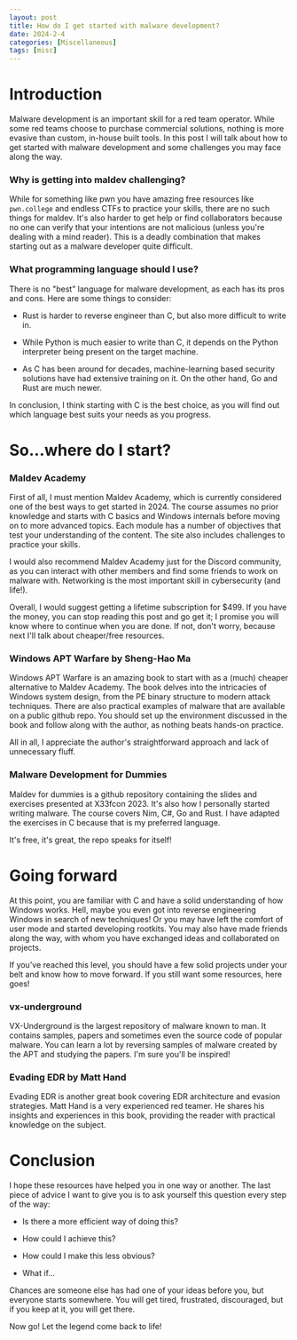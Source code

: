 ```yaml
---
layout: post
title: How do I get started with malware development?
date: 2024-2-4
categories: [Miscellaneous]
tags: [misc]     
---
```


# Introduction

Malware development is an important skill for a red team operator. While some red teams choose to purchase commercial solutions, nothing is more evasive than custom, in-house built tools. In this post I will talk about how to get started with malware development and some challenges you may face along the way.

### Why is getting into maldev challenging?

While for something like pwn you have amazing free resources like `pwn.college` and endless CTFs to practice your skills, there are no such things for maldev. It's also harder to get help or find collaborators because no one can verify that your intentions are not malicious (unless you're dealing with a mind reader). This is a deadly combination that makes starting out as a malware developer quite difficult.

### What programming language should I use?

There is no "best" language for malware development, as each has its pros and cons. Here are some things to consider:

- Rust is harder to reverse engineer than C, but also more difficult to write in.

- While Python is much easier to write than C, it depends on the Python interpreter being present on the target machine.

- As C has been around for decades, machine-learning based security solutions have had extensive training on it. On the other hand, Go and Rust are much newer.

In conclusion, I think starting with C is the best choice, as you will find out which language best suits your needs as you progress.

# So...where do I start?

### Maldev Academy

First of all, I must mention Maldev Academy, which is currently considered one of the best ways to get started in 2024. The course assumes no prior knowledge and starts with C basics and Windows internals before moving on to more advanced topics. Each module has a number of objectives that test your understanding of the content. The site also includes challenges to practice your skills.

I would also recommend Maldev Academy just for the Discord community, as you can interact with other members and find some friends to work on malware with. Networking is the most important skill in cybersecurity (and life!).

Overall, I would suggest getting a lifetime subscription for $499. If you have the money, you can stop reading this post and go get it; I promise you will know where to continue when you are done. If not, don't worry, because next I'll talk about cheaper/free resources.

### Windows APT Warfare by Sheng-Hao Ma

Windows APT Warfare is an amazing book to start with as a (much) cheaper alternative to Maldev Academy. The book delves into the intricacies of Windows system design, from the PE binary structure to modern attack techniques. There are also practical examples of malware that are available on a public github repo. You should set up the environment discussed in the book and follow along with the author, as nothing beats hands-on practice.

All in all, I appreciate the author's straightforward approach and lack of unnecessary fluff.

### Malware Development for Dummies

Maldev for dummies is a github repository containing the slides and exercises presented at X33fcon 2023. It's also how I personally started writing malware. The course covers Nim, C#, Go and Rust. I have adapted the exercises in C because that is my preferred language.

It's free, it's great, the repo speaks for itself!

# Going forward

At this point, you are familiar with C and have a solid understanding of how Windows works. Hell, maybe you even got into reverse engineering Windows in search of new techniques! Or you may have left the comfort of user mode and started developing rootkits. You may also have made friends along the way, with whom you have exchanged ideas and collaborated on projects.

If you've reached this level, you should have a few solid projects under your belt and know how to move forward. If you still want some resources, here goes!

### vx-underground

VX-Underground is the largest repository of malware known to man. It contains samples, papers and sometimes even the source code of popular malware. You can learn a lot by reversing samples of malware created by the APT and studying the papers. I'm sure you'll be inspired!

### Evading EDR by Matt Hand

Evading EDR is another great book covering EDR architecture and evasion strategies. Matt Hand is a very experienced red teamer. He shares his insights and experiences in this book, providing the reader with practical knowledge on the subject.

# Conclusion

I hope these resources have helped you in one way or another. The last piece of advice I want to give you is to ask yourself this question every step of the way:

- Is there a more efficient way of doing this?

- How could I achieve this?

- How could I make this less obvious?

- What if...

Chances are someone else has had one of your ideas before you, but everyone starts somewhere. You will get tired, frustrated, discouraged, but if you keep at it, you will get there.

Now go! Let the legend come back to life!
